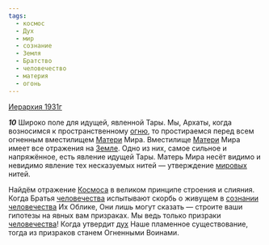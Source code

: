 ```yaml
---
tags:
  - космос
  - Дух
  - мир
  - сознание
  - Земля
  - Братство
  - человечество
  - материя
  - огонь
---
```


[Иерархия 1931г](/agni/1931)

___10___
Широко поле для идущей, явленной Тары. Мы, Архаты, когда возносимся к пространственному [огню](/tag/#огонь), то простираемся перед всем огненным вместилищем [Матери](/tag/#материя) Мира. Вместилище [Матери](/tag/#материя) Мира имеет все отражения на [Земле](/tag/#Земля). Одно из них, самое сильное и напряжённое, есть явление идущей Тары. Матерь Мира несёт видимо и невидимо явление тех несказуемых нитей — утверждение [мировых](/tag/#мир) нитей.   

Найдём отражение [Космоса](/tag/#космос) в великом принципе строения и слияния. Когда Братья [человечества](/tag/#человечество) испытывают скорбь о живущем в [сознании](/tag/#сознание) [человечества](/tag/#человечество) Их Облике, Они лишь могут сказать — строите ваши гипотезы на явных вам призраках. Мы ведь только призраки [человечества](/tag/#человечество)! Когда утвердит [дух](/tag/#Дух) Наше пламенное существование, тогда из призраков станем Огненными Воинами.   

